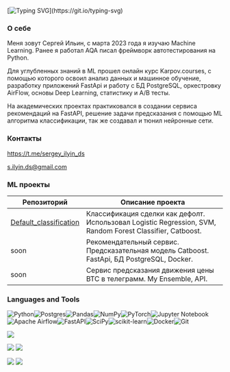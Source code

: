 [![Typing SVG](https://readme-typing-svg.herokuapp.com?color=%2336BCF7&lines=Hello,)](https://git.io/typing-svg)
### О себе
Меня зовут Сергей Ильин, с марта 2023 года я изучаю Machine Learning. Ранее я работал AQA писал фреймворк автотестирования на Python.

Для углубленных знаний в ML прошел онлайн курс Karpov.courses, c помощью которого освоил анализ данных и машинное обучение, разработку приложений FastApi и работу с БД PostgreSQL, оркестровку AirFlow, основы Deep Learning, статистику и А/В тесты.

На академических проектах практиковался в создании сервиса рекомендаций на FastAPI, решение задачи предсказания с помощью МL алгоритма классификации, так же создавал и тюнил нейронные сети.

### Контакты
https://t.me/sergey_ilyin_ds

s.ilyin.ds@gmail.com

### ML проекты
| Репозиторий | Описание проекта |
|----------|----------|
| [Default_classification](https://github.com/sergeycommit/example_default_classification) | Классификация сделки как дефолт. Использовал Logistic Regression, SVM, Random Forest Classifier, Catboost. |
| soon | Рекомендательный сервис. Предсказательная модель Catboost. FastApi, БД PostgreSQL, Docker. |
| soon | Сервис предсказания движения цены BTC в телеграмм. My Ensemble, API. |

### Languages and Tools

![Python](https://img.shields.io/badge/python-3670A0?style=for-the-badge&logo=python&logoColor=ffdd54)![Postgres](https://img.shields.io/badge/postgres-%23316192.svg?style=for-the-badge&logo=postgresql&logoColor=white)![Pandas](https://img.shields.io/badge/pandas-%23150458.svg?style=for-the-badge&logo=pandas&logoColor=white)![NumPy](https://img.shields.io/badge/numpy-%23013243.svg?style=for-the-badge&logo=numpy&logoColor=white)![PyTorch](https://img.shields.io/badge/PyTorch-%23EE4C2C.svg?style=for-the-badge&logo=PyTorch&logoColor=white)![Jupyter Notebook](https://img.shields.io/badge/jupyter-%23FA0F00.svg?style=for-the-badge&logo=jupyter&logoColor=white)![Apache Airflow](https://img.shields.io/badge/Apache%20Airflow-017CEE?style=for-the-badge&logo=Apache%20Airflow&logoColor=white)![FastAPI](https://img.shields.io/badge/FastAPI-005571?style=for-the-badge&logo=fastapi)![SciPy](https://img.shields.io/badge/SciPy-%230C55A5.svg?style=for-the-badge&logo=scipy&logoColor=%white)![scikit-learn](https://img.shields.io/badge/scikit--learn-%23F7931E.svg?style=for-the-badge&logo=scikit-learn&logoColor=white)![Docker](https://img.shields.io/badge/docker-%230db7ed.svg?style=for-the-badge&logo=docker&logoColor=white)![Git](https://img.shields.io/badge/git-%23F05033.svg?style=for-the-badge&logo=git&logoColor=white)

![](https://github-profile-summary-cards.vercel.app/api/cards/profile-details?username=sergeycommit&theme=default)

![](https://github-profile-summary-cards.vercel.app/api/cards/most-commit-language?username=sergeycommit&theme=default) ![](https://github-profile-summary-cards.vercel.app/api/cards/repos-per-language?username=sergeycommit&theme=default)

![](https://github-profile-summary-cards.vercel.app/api/cards/stats?username=sergeycommit&theme=default) ![](https://github-profile-summary-cards.vercel.app/api/cards/productive-time?username=sergeycommit&theme=default)

